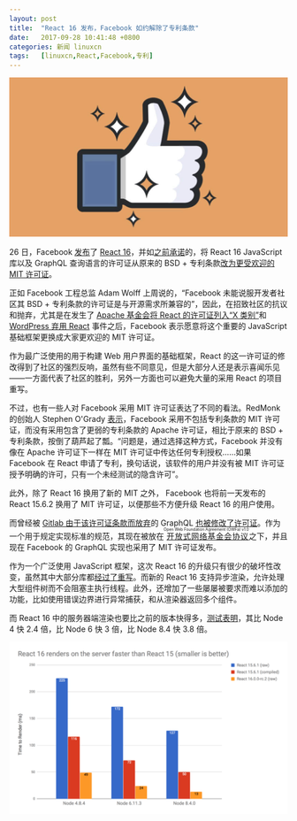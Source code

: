 ```yaml
---
layout: post
title:	"React 16 发布，Facebook 如约解除了专利条款"
date:	2017-09-28 10:41:48 +0800 
categories:	新闻 linuxcn 
tags:	[linuxcn,React,Facebook,专利]
---
```



![](/Asserts/Images/album/201709/28/104143xaah3a8h58zaaa58.jpg)


26 日，Facebook [发布](https://facebook.github.io/react/blog/2017/09/26/react-v16.0.html)了 [React 16](https://github.com/facebook/react)，并如[之前承诺](/article-8895-1.html)的，将 React 16 JavaScript 库以及 GraphQL 查询语言的许可证从原来的 BSD + 专利条款[改为更受欢迎的 MIT 许可证](https://github.com/facebook/react/commit/b765fb25ebc6e53bb8de2496d2828d9d01c2774b)。


正如 Facebook 工程总监 Adam Wolff 上周说的，“Facebook 未能说服开发者社区其 BSD + 专利条款的许可证是与开源需求所兼容的”，因此，在招致社区的抗议和抛弃，尤其是在发生了 [Apache 基金会将 React 的许可证列入“X 类别”](/article-8733-1-rel.html)和 [WordPress 弃用 React](/article-8880-1.html) 事件之后，Facebook 表示愿意将这个重要的 JavaScript 基础框架更换成大家更欢迎的 MIT 许可证。


作为最广泛使用的用于构建 Web 用户界面的基础框架，React 的这一许可证的修改得到了社区的强烈反响，虽然有些不同意见，但是大部分人还是表示喜闻乐见——一方面代表了社区的胜利，另外一方面也可以避免大量的采用 React 的项目重写。


不过，也有一些人对 Facebook 采用 MIT 许可证表达了不同的看法。RedMonk 的创始人 Stephen O'Grady [表示](http://redmonk.com/sogrady/2017/09/26/facebooks-bsd-patents/)，Facebook 采用不包括专利条款的 MIT 许可证，而没有采用包含了更弱的专利条款的 Apache 许可证，相比于原来的 BSD + 专利条款，按倒了葫芦起了瓢。“问题是，通过选择这种方式，Facebook 并没有像在 Apache 许可证下一样在 MIT 许可证中传达任何专利授权……如果 Facebook 在 React 申请了专利，换句话说，该软件的用户并没有被 MIT 许可证授予明确的许可，只有一个未经测试的隐含许可”。


此外，除了 React 16 换用了新的 MIT 之外， Facebook 也将前一天发布的 React 15.6.2 换用了 MIT 许可证，以便那些不方便升级 React 16 的用户使用。


而曾经被 [Gitlab 由于该许可证条款而放弃](https://www.theregister.co.uk/2017/09/20/gitlab_suspends_graphql_project_over_facebook_license_terms/)的 GraphQL [也被修改了许可证](https://medium.com/@leeb/relicensing-the-graphql-specification-e7d07a52301b)。作为一个用于规定实现标准的规范，其现在被放在<ruby> <a href="http://www.openwebfoundation.org/legal/the-owf-1-0-agreements/owfa-1-0">  开放式网络基金会协议 </a> <rp>  （ </rp> <rt>  Open Web Foundation Agreement (OWFa) v1.0 </rt> <rp>  ） </rp></ruby>之下，并且现在 Facebook 的 GraphQL 实现也采用了 MIT 许可证发布。


作为一个广泛使用 JavaScript 框架，这次 React 16 的升级只有很少的破坏性改变，虽然其中大部分库都[经过了重写](https://code.facebook.com/posts/1716776591680069/react-16-a-look-inside-an-api-compatible-rewrite-of-our-frontend-ui-library/)。而新的 React 16 支持异步渲染，允许处理大型组件树而不会阻塞主执行线程。此外，还增加了一些屡屡被要求而难以添加的功能，比如使用错误边界进行异常捕获，和从渲染器返回多个组件。


而 React 16 中的服务器端渲染也要比之前的版本快得多，[测试表明](https://medium.com/@aickin/whats-new-with-server-side-rendering-in-react-16-9b0d78585d67)，其比 Node 4 快 2.4 倍，比 Node 6 快 3 倍，比 Node 8.4 快 3.8 倍。


![](/Asserts/Images/album/201709/28/104149mtoz17i0znywst37.png)
